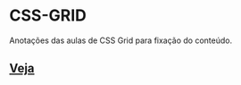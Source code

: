 # CSS-GRID
Anotações das aulas de CSS Grid para fixação do conteúdo.

## [Veja](https://gracibrea.github.io/CSS-GRID/unidade_fr.html)
